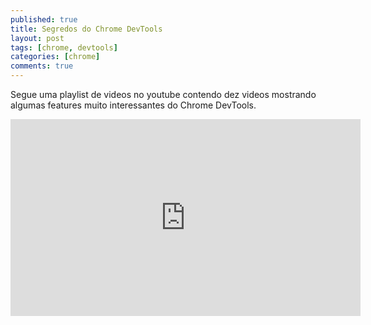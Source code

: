 ```yaml
---
published: true
title: Segredos do Chrome DevTools
layout: post
tags: [chrome, devtools]
categories: [chrome]
comments: true
---
```

Segue uma playlist de videos no youtube contendo dez videos mostrando algumas features muito interessantes do Chrome DevTools.

<iframe width="560" height="315" src="https://www.youtube.com/embed/XUgfwYzv-WQ?list=PLiGzvgwA5Gmgnq5vPjJxW52hDiX3ndL53" frameborder="0" allowfullscreen></iframe>
